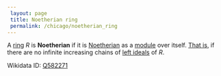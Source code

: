 ```yaml
---
 layout: page
 title: Noetherian ring
 permalink: /chicago/noetherian_ring
---
```

A [ring](https://mathgloss.github.io/MathGloss/chicago/ring) $R$ is **Noetherian** if it is [Noetherian](https://mathgloss.github.io/MathGloss/chicago/Noetherian_module) as a [module](https://mathgloss.github.io/MathGloss/chicago/module_over_a_ring) over itself. [That is](https://mathgloss.github.io/MathGloss/chicago/submodules_of_a_ring_are_ideals), if there are no infinite increasing chains of [left ideals](https://mathgloss.github.io/MathGloss/chicago/left_ring_ideal) of $R$.

Wikidata ID: [Q582271](https://www.wikidata.org/wiki/Q582271)